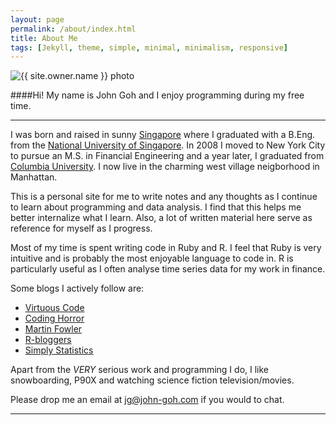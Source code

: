 ```yaml
---
layout: page
permalink: /about/index.html
title: About Me
tags: [Jekyll, theme, simple, minimal, minimalism, responsive]
---
```


<img src="{{ site.url }}/images/{{ site.owner.avatar }}" alt="{{ site.owner.name }} photo" class="author-photo" id="contact-photo">
   
####Hi! My name is John Goh and I enjoy programming during my free time. 

***

I was born and raised in sunny [Singapore](http://en.wikipedia.org/wiki/Singapore) where I graduated with a B.Eng. from the [National University of Singapore](http://www.nus.edu.sg/). In 2008 I moved to New York City to pursue an M.S. in Financial Engineering and a year later, I graduated from [Columbia University](http://www.columbia.edu/). I now live in the charming west village neigborhood in Manhattan.

This is a personal site for me to write notes and any thoughts as I continue to learn about programming and data analysis. I find that this helps me better internalize what I learn. Also, a lot of written material here serve as reference for myself as I progress. 

Most of my time is spent writing code in Ruby and R. I feel that Ruby is very intuitive and is probably the most enjoyable language to code in. R is particularly useful as I often analyse time series data for my work in finance.

Some blogs I actively follow are:

* [Virtuous Code](http://devblog.avdi.org/)
* [Coding Horror](http://cloud.feedly.com/#subscription%2Ffeed%2Fhttp%3A%2F%2Ffeeds.feedburner.com%2Fcodinghorror%2F)
* [Martin Fowler](http://cloud.feedly.com/#subscription%2Ffeed%2Fhttp%3A%2F%2Fmartinfowler.com%2Ffeed.atom)
* [R-bloggers](http://www.r-bloggers.com/)
* [Simply Statistics](http://cloud.feedly.com/#subscription%2Ffeed%2Fhttp%3A%2F%2Fsimplystatistics.org%2Ffeed%2F)

Apart from the *VERY* serious work and programming I do, I like snowboarding, P90X and watching science fiction television/movies. 

Please drop me an email at jg@john-goh.com if you would to chat.
   
***